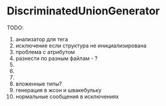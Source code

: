 # DiscriminatedUnionGenerator

TODO:
1. анализатор для тега
2. исключение если структура не инициализирована
3. проблема с атрибутом
4. разнести по разным файлам - ?
5. 
6. 
7. 
8. вложенные типы?
9. генерация в жсон и швакебульку
10. нормальные сообщения в исключениях
